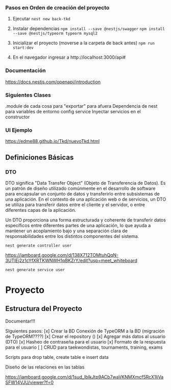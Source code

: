 ### Pasos en Orden de creación del proyecto

1. Ejecutar
   `nest new back-tkd`

2. Instalar dependencias
   `npm install --save @nestjs/swagger`
   `npm install --save @nestjs/typeorm typeorm mysql2`

3. Inicializar el proyecto
   (moverse a la carpeta de back antes)
   `npm run start:dev`

4. En el navegador ingresar a http://localhost:3000/api#

### Documentación

https://docs.nestjs.com/openapi/introduction

### Siguientes Clases

.module de cada cosa para "exportar" para afuera
Dependencia de nest para variables de entorno
config service
Inyectar servicios en el constructor

### UI Ejemplo

https://edme88.github.io/Tkd/nuevoTkd.html

## Definiciones Básicas

###

### DTO

DTO significa "Data Transfer Object" (Objeto de Transferencia de Datos). Es un patrón de diseño utilizado comúnmente en el desarrollo de software para encapsular un conjunto de datos y transferirlo entre subsistemas de una aplicación. En el contexto de una aplicación web o de servicios, un DTO se utiliza para transferir datos entre el cliente y el servidor, o entre diferentes capas de la aplicación.

Un DTO proporciona una forma estructurada y coherente de transferir datos específicos entre diferentes partes de una aplicación, lo que ayuda a mantener un acoplamiento bajo y una separación clara de responsabilidades entre los distintos componentes del sistema.

`nest generate controller user`

https://jamboard.google.com/d/138X712TOMtuhQqN-3UTIEj2z1cYfXRTKWNWH1qBKZrY/edit?usp=meet_whiteboard

`nest generate service user`

# Proyecto

## Estructura del Proyecto

Documentar!!!

SIguientes pasos:
[x] Crear la BD
Conexión de TypeORM a la BD (migración de TypeORM????)
[x] Crear el repository ()
[x] Agregar más datos al usuario (DTO)
[x] Hasheo de contraseña para el usuario
[x] Formato de la respuesta para el usuario
[ ] CRUD para taekwondistas, tournaments, training, exams

Scripts para drop table, create table e insert data

Diseño de las relaciones en las tablas

https://jamboard.google.com/d/1sud_lblkJtp9ACb7waVKNMXmcf5RcX1liVaSFW14VJU/viewer?f=0